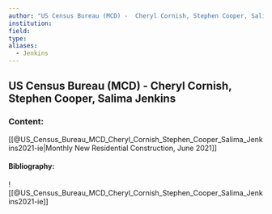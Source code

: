 ```yaml
---
author: "US Census Bureau (MCD) -  Cheryl Cornish, Stephen Cooper, Salima Jenkins"
institution:
field:
type:
aliases:
  - Jenkins
---
```


## US Census Bureau (MCD) -  Cheryl Cornish, Stephen Cooper, Salima Jenkins

### Content:
[[@US_Census_Bureau_MCD_Cheryl_Cornish_Stephen_Cooper_Salima_Jenkins2021-ie|Monthly New Residential Construction, June 2021]]

#### Bibliography:

![[@US_Census_Bureau_MCD_Cheryl_Cornish_Stephen_Cooper_Salima_Jenkins2021-ie]]